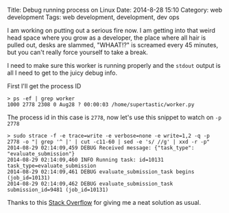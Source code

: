 Title: Debug running process on Linux
Date: 2014-8-28 15:10
Category: web development
Tags: web development, development, dev ops


I am working on putting out a serious fire now. I am getting into that weird head space where you grow as a developer,
the place where all hair is pulled out, desks are slammed, "WHAAT!?" is screamed every 45 minutes, but you
can't really force yourself to take a break.

I need to make sure this worker is running properly and the `stdout` output is all I need to get to the juicy debug info.

First I'll get the process ID

```
> ps -ef | grep worker
1000 2778 2308 0 Aug28 ? 00:00:03 /home/supertastic/worker.py
```

The process id in this case is `2778`, now let's use this snippet to watch on `-p 2778`

```
> sudo strace -f -e trace=write -e verbose=none -e write=1,2 -q -p 2778 -o "| grep '^ |' | cut -c11-60 | sed -e 's/ //g' | xxd -r -p"
2014-08-29 02:14:09,459 DEBUG Received message: {"task_type": "evaluate_submission"}
2014-08-29 02:14:09,460 INFO Running task: id=10131 task_type=evaluate_submission
2014-08-29 02:14:09,461 DEBUG evaluate_submission_task begins (job_id=10131)
2014-08-29 02:14:09,462 DEBUG evaluate_submission_task submission_id=9481 (job_id=10131)
```


Thanks to this [Stack Overflow](http://stackoverflow.com/questions/249703/how-can-a-process-intercept-stdout-and-stderr-of-another-process-on-linux) for giving me a neat solution as usual.

